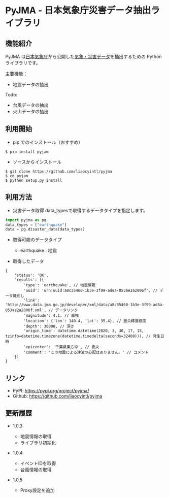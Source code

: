 # PyJMA - 日本気象庁災害データ抽出ライブラリ

## 機能紹介

PyJMA は[日本気象庁](https://www.jma.go.jp/jma/index.html)から公開した[気象・災害データ](https://www.data.jma.go.jp/developer/index.html)を抽出するための Python ライブラリです。

主要機能：
- 地震データの抽出

Todo:
- 台風データの抽出
- 火山データの抽出

## 利用開始

- pip でのインストール（おすすめ）

```
$ pip install pyjam
```

- ソースからインストール

```
$ git clone https://github.com/liaocyintl/pyjma
$ cd pyjam
$ python setup.py install
```

## 利用方法

- 災害データ取得
data_typesで取得するデータタイプを指定します。
```python
import pyjma as pg
data_types = ["earthquake"]
data = pg.disaster_data(data_types)
```

- 取得可能のデータタイプ
  - earthquake : 地震


- 取得したデータ
```text
{
    'status': 'OK',
    'results': [{
        'type': 'earthquake', // 地震情報
        'uuid': 'urn:uuid:a8c35460-1b3e-3f99-ad8a-053ae2a2006f', // データ識別し
        'link': 'http://www.data.jma.go.jp/developer/xml/data/a8c35460-1b3e-3f99-ad8a-053ae2a2006f.xml', // データリンク
        'magnitude': 4.1, // 震強
        'location': {'lon': 140.4, 'lat': 35.4}, // 震央緯度経度
        'depth': 30000, // 深さ
        'origin_time': datetime.datetime(2020, 3, 30, 17, 15, tzinfo=datetime.timezone(datetime.timedelta(seconds=32400))), // 発生日時
        'epicenter': '千葉県東方沖', // 震央
        'comment': 'この地震による津波の心配はありません。' // コメント
    }]
}
```

## リンク
- PyPI: https://pypi.org/project/pyjma/
- Github: https://github.com/liaocyintl/pyjma

## 更新履歴

- 1.0.3
  - 地震情報の取得
  - ライブラリ初期化

- 1.0.4
  - イベントIDを取得
  - 台風情報の取得

- 1.0.5
  - Proxy設定を追加
